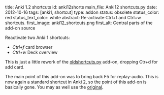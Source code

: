 title: Anki 1.2 shortcuts
id: anki12shorts
main_file: Anki12 shortcuts.py
date: 2012-10-16
tags: [anki1, shortcut]
type: addon
status: obsolete
status_color: red
status_text_color: white
abstract: Re-activate Ctrl+f and Ctrl+w shortcuts.
first_image: anki12_shortcuts.png
first_alt: Central parts of the add-on source

Reactivate two Anki 1 shortcuts:

- *Ctrl+f* card browser
- *Ctrl+w* Deck overview

This is just a little rework of the
[oldshortcuts.py](https://github.com/dae/ankiplugins/blob/master/oldshortcuts.py)
add-on, dropping Ctr+d for add card.

The main point of this add-on was to bring back F5 for
replay-audio. This is now again a standard shortcut in Anki 2, so the
point of this add-on is basically gone. You may as well use the
[original](https://ankiweb.net/shared/info/544525276).

